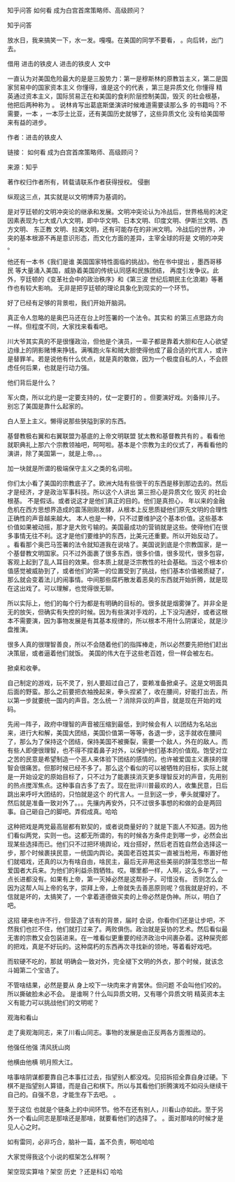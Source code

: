  
 知乎问答 如何看 成为白宫首席策略师、高级顾问？ 
 
 
 
 
 
 知乎问答 
 
 

 

 放水日，我来搞笑一下，水一发。嘎嘎。在美国的同学不要看， 。向后转，出门去。

 

 借用 进击的铁皮人 进击的铁皮人 文中

 一直认为对美国危险最大的是是三股势力：第一是穆斯林的原教旨主义，第二是国家贸易中的国家资本主义 你懂得，谁是这个的代表 ，第三是异质文化 你懂得 精英通过资本主义，国际贸易正在和美国的食利阶层控制美国，毁灭 的社会根基，他把后两种称为 。 说林肯写出葛底斯堡演讲时候难道需要读那么多 的书籍吗？不需要，一本 ，一本莎士比亚，还有美国历史就够了，这些异质文化 没有给美国带来有益的进步。 

 作者：进击的铁皮人

 链接： 如何看 成为白宫首席策略师、高级顾问？ 

 来源：知乎

 著作权归作者所有，转载请联系作者获得授权。 侵删 

 

 纵观这三点，其实就是以文明博弈为基调的。

 

 是对亨廷顿的文明冲突论的继承和发展。文明冲突论认为冷战后，世界格局的决定因素表现为七大或八大文明，即中华文明、日本文明、印度文明、伊斯兰文明、西方文明、 东正教 文明、拉美文明，还有可能存在的非洲文明。冷战后的世界，冲突的基本根源不再是意识形态，而文化方面的差异，主宰全球的将是 文明的冲突 。

 

 他还有一本书《我们是谁 美国国家特性面临的挑战》。他在书中提出 ，墨西哥移民 等大量涌入美国，威胁着美国的传统认同感和民族团结， 再度引发争议。此外，亨廷顿的《变革社会中的政治秩序》和《第三波 世纪后期民主化浪潮》等著作也有较大影响。 无非是把亨廷顿的理论具象化到现实的一个环节。

 

 好了已经有足够的背景啦，我们开始开脑洞。 

 

 

 

 

 真正令人忽略的是奥巴马还在台上时签署的一个法令。其实和 的第三点思路方向一样。但程度不同，大家找来看看吧。

 

 川大爷其实真的不是很懂政治，但他是个演员，一辈子都是靠着大胆和在人心欲望边缘上的阴影赌博来挣钱。满嘴跑火车和贼大胆使得他成了最合适的代言人，或许是替罪羊。若是说他有什么优点，就是真的敢做，因为一个极度自私的人，不会顾虑任何后果，也就是行动力强。

 

 他们背后是什么？

 

 军火商，所以北约是一定要支持的，仗一定要打的 。但要演好戏。刘备摔儿子。 别忘了美国是靠什么起家的。

 

 白人至上主义。懒得说那些狭隘到家的东西。

 

 基督教极右翼和右翼联盟为基底的上帝文明联盟 犹太教和基督教共有的 。看看他就职典礼上那六个宗教领袖吧，呵呵啦。基本是个宗教为主的仪式了，再看看他的演讲，除了美国第一，就是上帝。。。

 

 加一块就是所谓的极端保守主义之类的名词啦。

 

 你们太小看了美国的宗教底子了。欧洲大陆有些很干的东西是移到那边去的。然后才是经济，才是政治军事科技。所以这个人讲出 第三担心是异质文化 毁灭 的社会根基。 不是假话。或者说这才是他们真正的目的。他们是真担心， 年以来的金融危机在西方思想界造成的震荡刚刚发酵，从根本上反思质疑他们原先文明的合理性正确性的声音越来越大。 本人也是一种，只不过要维护这个基本价值。这些基本价值如果被动摇，那才是大败亏输的。美国最成功的营销就是这些。使得他们在很多事情无往不利。这才是他们要维护的东西，比美元还重要。所以开始反动了。 。看看那个奥巴马签署的法令就知道我在说啥了。美国说到底是个宗教国家，是一个基督教文明国家。只不过外面裹了很多东西，很多价值，很多现代，很多包容，客观上起到了乱人耳目的效果。但本质上就是泛宗教性的社会基础。当这个根本价值感觉被威胁到了，或者他们的第一的位置受到了挑战，他们基本价值被质疑了，那么就会变着法儿的闹事情。中间那些腐朽散发着恶臭的东西就开始折腾，就是现在这出戏了。可以理解，也觉得很无聊。

 

 所以实际上，他们的每个行为都是有明确的目标的。很多就是烟雾弹了。并非全是无的放矢，但确实有失控的时候。因为有些演对手戏的，上下没沟通好，或者这根本不需要演，因为事物发展是有其基本规律的，所以根本不用什么阴谋论，就是沙盘推演。

 

 很多人真的很理智善良，所以不会随着他们的指挥棒走，所以必然要先把他们赶出决策层，或者逼着他们就饭。 美国的伟大在于这些老百姓，但一样会被左右。

 

 掀桌和收拳。 

 

 自己制定的游戏，玩不灵了，别人要超过自己了，耍赖准备掀桌子。这是文明面具后面的野蛮。那么之前要把衣袖挽起来，拳头捏紧了，收在腰间，好能打出去，所以第一步就要统一国内的声音。怎么统一？消除异议的声音，就是现在开始的戏码。

 

 先闹一阵子，政府中理智的声音被压缩到最低，到时候会有人 以团结为名站出来，进行大和解，美国大团结，美国价值第一等等，各退一步，这手就收在腰间了，那么为了保持这个团结，保持美国不被撕裂，需要一个敌人，外在的敌人。而有些人即便很理智，也不得不捏着鼻子对外，以保护他们基本的价值观。饱受对立之苦的民意是希望制造一个恶人来体验下团结的感情的。也许被爱国主义裹挟的理智会很痛苦。但那时候已经不多了。那么这个看似的可以被牺牲的目标，实际上就是一开始设定的原始目标了，只不过为了能裹挟消灭更多理智反对的声音，先用别的热点搅浑焦点。这种事自古多了去了。现在批评川普最欢的人，收集民意，日后跳出来呼吁大团结的，只怕就是这个 的代言人。一旦到这一步，拳头就攥好了。然后就是准备一致对外了。。。先攘内再安外，只不过很多事想的和做的会是两回事。自己砸自己的脚吧。弄假成真。哈哈

 

 这种把戏是两党最高层都有默契的，或者说商量好的？就是下面人不知道。因为他们看似两党，实则一也。这都无所谓的，有的时候各方条件走到哪一步，必然会出现某些选择而已。他们只不过把环境舆论，戏台搭好，然后老百姓自然会选择这一步，那个时候裹挟民意，一统国内舆论。美国老百姓其实一直被当枪用，布置好他们就唱戏，还真的以为有啥自由，啥民主，最后无非用这些美丽的辞藻忽悠出一帮爱国者大兵来。为他们的利益杀戮牺牲。哎。哪里都一样，人啊，这么多年了，一点长进都没有。如果有上帝，第一灭掉必然是这帮孙子。可惜没有。 否则怎么会因为这帮人叫上帝的名字，崇拜上帝，上帝就失去善恶原则呢？信我就是好的，不信就是坏的，太搞笑了，一个拿着道德做买卖的上帝必然是伪神。所以，明白了吧。

 

 这招 硬来也许不行，但营造了该有的背景，届时 会说，你看你们还是让步吧，不然我们也拦不住，他们就打过来了。两败俱伤。政治就是妥协的艺术。然后看似最无害的宗教又会包装进来。在一堆看似更重要的经济政治中间裹杂着。这种屎壳郎的把戏，真是不好玩的。这种腐朽的东西再次寻找新的领地，等着看好戏吧。

 

 而软硬不吃的，那就 明确会一致对外，完全褪下文明的外衣，那个时候，就该念斗姆第二个宝诰了。

 

 

 不管啥结果，必然是要从 身上咬下一块肉来才肯罢休。但问题 不会叫他们咬的。所以撕破脸未必不会。 是谁啊？什么叫异质文明，又有哪个异质文明 精英资本主义有能力可以挑战他们的文明呢？

 

 观海和看山 

 

 走了奥观海同志，来了川看山同志。事物的发展是由正反两各方面推动的。

 

 他强任他强 清风抚山岗 

 他横由他横 明月照大江。 

 

 啥事啥阴谋都要靠自己本事扛过去，指望别人都没戏。见招拆招全靠自身过硬。下棋不是指望别人算错，而是自己和棋下。所以与其看他们折腾演戏不如闷头继续干自己的。自强不息，才能生存下去吧。 。

 

 至于这位 也就是个链条上的中间环节。他不在还有别人，川看山亦如此。至于另外一个看山同志是那啥还是那啥，就要看他们的选择了。 。面对那啥的时候才是见人心之时。

 

 如有雷同，必非巧合，脑补一篇，盖不负责，啊哈哈哈 

 

 大家觉得我这个小说的框架怎么样啊？ 

 架空现实算啥？架空 历史 ？还是科幻 哈哈 